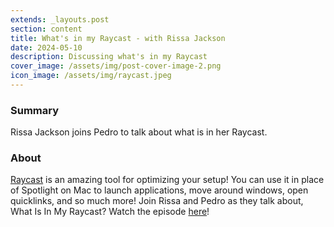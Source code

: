```yaml
---
extends: _layouts.post
section: content
title: What's in my Raycast - with Rissa Jackson
date: 2024-05-10
description: Discussing what's in my Raycast
cover_image: /assets/img/post-cover-image-2.png
icon_image: /assets/img/raycast.jpeg
---
```


<h3>Summary</h3>
Rissa Jackson joins Pedro to talk about what is in her Raycast.

<h3>About</h3>
<a href="https://www.youtube.com/watch?v=HUmvvLlrths&ab_channel=Raycast">Raycast</a> is an amazing tool for optimizing your setup! You can use it in place of Spotlight on Mac to launch applications, move around windows, open quicklinks, and so much more! Join Rissa and Pedro as they talk about, What Is In My Raycast?
Watch the episode <a href="https://www.youtube.com/watch?v=HUmvvLlrths&ab_channel=Raycast">here</a>!
